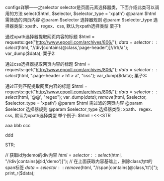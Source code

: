 configs详解——之selector
selector是页面元素选择器类，下面介绍此类可以调用的方法
select($html, $selector, $selector_type = 'xpath')
@param $html 需筛选的网页内容
@param $selector 选择器规则
@param $selector_type 选择器类型: xpath、regex、css, 默认为xpath选择类型
栗子1:

通过xpath选择器提取网页内容的标题
$html = requests::get("http://www.epooll.com/archives/806/");
$data = selector::select($html, "//div[contains(@class,'page-header')]//h1//a");
var_dump($data);
栗子2:

通过css选择器提取网页内容的标题
$html = requests::get("http://www.epooll.com/archives/806/");
$data = selector::select($html, ".page-header > h1 > a", "css");
var_dump($data);
栗子3:

通过正则匹配提取网页内容的标题
$html = requests::get("http://www.epooll.com/archives/806/");
$data = selector::select($html, '@<title>(.*?)</title>@', "regex");
var_dump($data);
remove($html, $selector, $selector_type = 'xpath')
@param $html 需过滤的网页内容
@param $selector 选择器规则
@param $selector_type 选择器类型: xpath、regex、css, 默认为xpath选择类型
举个例子:
$html =<<<STR
    <div id="demo">
        aaa
        <span class="tt">bbb</span>
        <span>ccc</span>
        <p>ddd</p>
    </div>
STR;

// 获取id为demo的div内容
$html = selector::select($html, "//div[contains(@id,'demo')]");
// 在上面获取内容基础上，删除class为tt的span标签
$data = selector::remove($html, "//span[contains(@class,'tt')]");
print_r($data);
